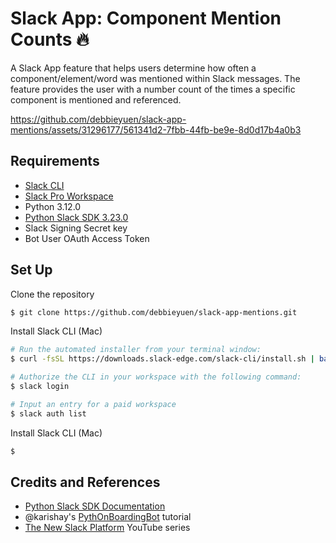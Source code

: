 # Slack App: Component Mention Counts 🔥
A Slack App feature that helps users determine how often a component/element/word was mentioned within Slack messages. The feature provides the user with a number count of the times a specific component is mentioned and referenced. 

https://github.com/debbieyuen/slack-app-mentions/assets/31296177/561341d2-7fbb-44fb-be9e-8d0d17b4a0b3

## Requirements
* [Slack CLI](https://api.slack.com/automation/quickstart)
* [Slack Pro Workspace](https://api.slack.com/start/overview)
* Python 3.12.0
* [Python Slack SDK 3.23.0](https://slack.dev/python-slack-sdk/)
* Slack Signing Secret key
* Bot User OAuth Access Token

## Set Up

Clone the repository
```bash
$ git clone https://github.com/debbieyuen/slack-app-mentions.git
```

Install Slack CLI (Mac)
```bash
# Run the automated installer from your terminal window:
$ curl -fsSL https://downloads.slack-edge.com/slack-cli/install.sh | bash

# Authorize the CLI in your workspace with the following command:
$ slack login

# Input an entry for a paid workspace
$ slack auth list
```

Install Slack CLI (Mac)
```bash
$ 
```

## Credits and References
* [Python Slack SDK Documentation](https://github.com/slackapi/python-slack-sdk)
* @karishay's [PythOnBoardingBot](https://github.com/slackapi/python-slack-sdk/tree/main/tutorial) tutorial
* [The New Slack Platform](https://www.youtube.com/playlist?list=PLWlXaxtQ7fUYi7HPZMi0fUU7YbYZXemsp) YouTube series
